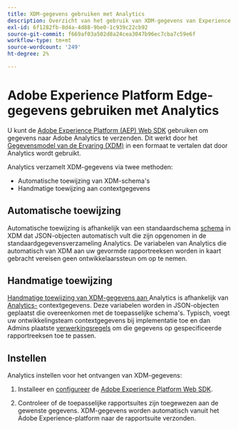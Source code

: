 ```yaml
---
title: XDM-gegevens gebruiken met Analytics
description: Overzicht van het gebruik van XDM-gegevens van Experience Platform in Adobe Analytics
exl-id: 6f1282fb-8d4a-4d88-9be0-1c939c22cb92
source-git-commit: f669af03a502d8a24cea3047b96ec7cba7c59e6f
workflow-type: tm+mt
source-wordcount: '249'
ht-degree: 2%

---
```


# Adobe Experience Platform Edge-gegevens gebruiken met Analytics

U kunt de [Adobe Experience Platform (AEP) Web SDK](https://experienceleague.adobe.com/docs/launch/using/extensions-ref/adobe-extension/aep-extension/overview.html) gebruiken om gegevens naar Adobe Analytics te verzenden. Dit werkt door het [Gegevensmodel van de Ervaring (XDM)](https://experienceleague.adobe.com/docs/experience-platform/xdm/home.html?lang=nl) in een formaat te vertalen dat door Analytics wordt gebruikt.

Analytics verzamelt XDM-gegevens via twee methoden:

* Automatische toewijzing van XDM-schema&#39;s
* Handmatige toewijzing aan contextgegevens

## Automatische toewijzing

Automatische toewijzing is afhankelijk van een standaardschema [schema](https://experienceleague.adobe.com/docs/experience-platform/xdm/schema/composition.html) in XDM dat JSON-objecten automatisch vult die zijn opgenomen in de standaardgegevensverzameling Analytics. De variabelen van Analytics die automatisch van XDM aan uw gevormde rapportreeksen worden in kaart gebracht vereisen geen ontwikkelaarssteun om op te nemen.

## Handmatige toewijzing

[Handmatige toewijzing van XDM-gegevens aan ](xdm-manual.md) Analytics is afhankelijk van  [Analytics-](../vars/page-vars/contextdata.md) contextgegevens. Deze variabelen worden in JSON-objecten geplaatst die overeenkomen met de toepasselijke schema&#39;s. Typisch, voegt uw ontwikkelingsteam contextgegevens bij implementatie toe en dan Admins plaatste [verwerkingsregels](/help/admin/admin/c-processing-rules/c-processing-rules-configuration/t-processing-rules.md) om die gegevens op gespecificeerde rapportreeksen toe te passen.

## Instellen

Analytics instellen voor het ontvangen van XDM-gegevens:

1. Installeer en [configureer](https://experienceleague.adobe.com/docs/experience-platform/edge/fundamentals/configuring-the-sdk.html) de [Adobe Experience Platform Web SDK](https://experienceleague.adobe.com/docs/experience-platform/edge/fundamentals/installing-the-sdk.html).

2. Controleer of de toepasselijke rapportsuites zijn toegewezen aan de gewenste gegevens. XDM-gegevens worden automatisch vanuit het Adobe Experience-platform naar de rapportsuite verzonden.

